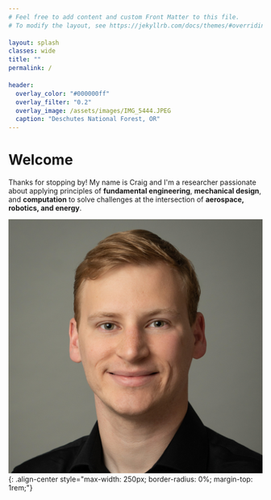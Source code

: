 ```yaml
---
# Feel free to add content and custom Front Matter to this file.
# To modify the layout, see https://jekyllrb.com/docs/themes/#overriding-theme-defaults

layout: splash
classes: wide
title: ""
permalink: /

header:
  overlay_color: "#000000ff"
  overlay_filter: "0.2"
  overlay_image: /assets/images/IMG_5444.JPEG
  caption: "Deschutes National Forest, OR"
---
```


# Welcome
Thanks for stopping by! My name is Craig and I'm a researcher passionate about applying principles of **fundamental engineering**, **mechanical design**, and **computation** to solve challenges at the intersection of **aerospace, robotics, and energy**.

![Craig Weeks](/assets/images/bio_photo.jpg){: .align-center style="max-width: 250px; border-radius: 0%; margin-top: 1rem;"}
